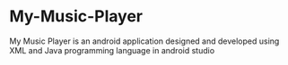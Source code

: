 # My-Music-Player
My Music Player is an android application designed and developed using XML and Java programming language in android studio
